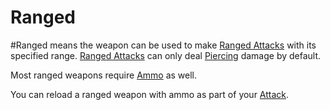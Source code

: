 ---
---

# Ranged

\#Ranged means the weapon can be used to make [Ranged Attacks](../../../../../Game%20Procedures/Ranged%20Attack.md) with its specified range.
[Ranged Attacks](../../../../../Game%20Procedures/Ranged%20Attack.md) can only deal [Piercing](../../../../../Damage%20Types/Piercing.md) damage by default.

Most ranged weapons require [Ammo](Ammo%20Property.md) as well.

You can reload a ranged weapon with ammo as part of your [Attack](../../../../../Game%20Procedures/Attack.md).
